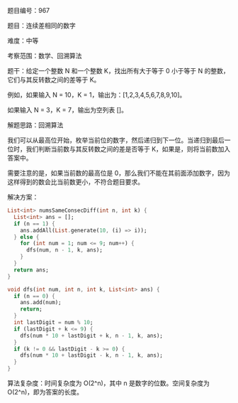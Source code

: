 题目编号：967

题目：连续差相同的数字

难度：中等

考察范围：数学、回溯算法

题干：给定一个整数 N 和一个整数 K，找出所有大于等于 0 小于等于 N 的整数，它们与其反转数之间的差等于 K。

例如，如果输入 N = 10，K = 1，输出为：[1,2,3,4,5,6,7,8,9,10]。

如果输入 N = 3，K = 7，输出为空列表 []。

解题思路：回溯算法

我们可以从最高位开始，枚举当前位的数字，然后递归到下一位。当递归到最后一位时，我们判断当前数与其反转数之间的差是否等于 K，如果是，则将当前数加入答案中。

需要注意的是，如果当前数的最高位是 0，那么我们不能在其前面添加数字，因为这样得到的数会比当前数更小，不符合题目要求。

解决方案：

```dart
List<int> numsSameConsecDiff(int n, int k) {
  List<int> ans = [];
  if (n == 1) {
    ans.addAll(List.generate(10, (i) => i));
  } else {
    for (int num = 1; num <= 9; num++) {
      dfs(num, n - 1, k, ans);
    }
  }
  return ans;
}

void dfs(int num, int n, int k, List<int> ans) {
  if (n == 0) {
    ans.add(num);
    return;
  }
  int lastDigit = num % 10;
  if (lastDigit + k <= 9) {
    dfs(num * 10 + lastDigit + k, n - 1, k, ans);
  }
  if (k != 0 && lastDigit - k >= 0) {
    dfs(num * 10 + lastDigit - k, n - 1, k, ans);
  }
}
```

算法复杂度：时间复杂度为 O(2^n)，其中 n 是数字的位数。空间复杂度为 O(2^n)，即为答案的长度。
